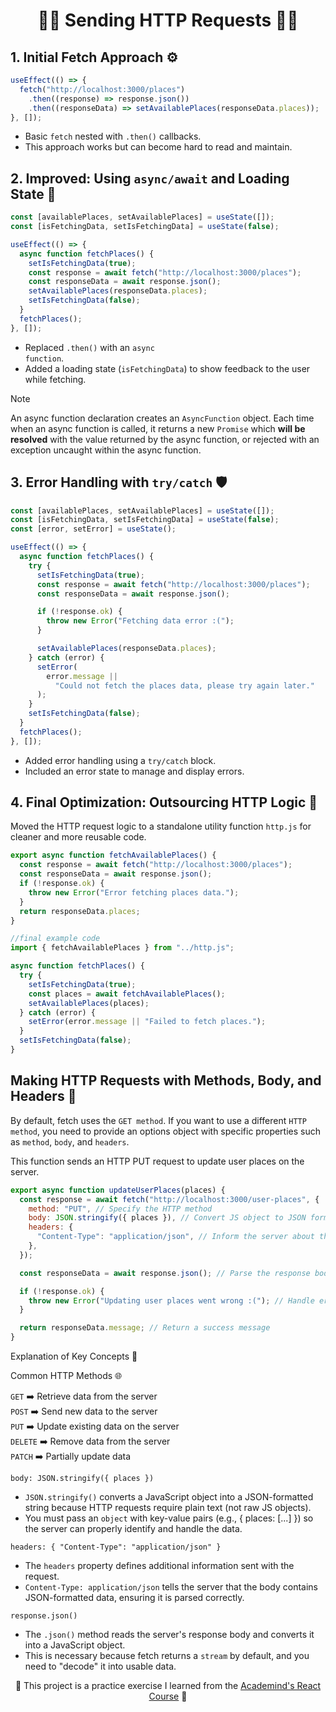 <h1 align="center">🧙‍♂️ Sending HTTP Requests 🧙‍♂️</h1>

## 1. Initial Fetch Approach ⚙️
```javascript
useEffect(() => {
  fetch("http://localhost:3000/places")
    .then((response) => response.json())
    .then((responseData) => setAvailablePlaces(responseData.places));
}, []);
```
- Basic <code>fetch</code> nested with <code>.then()</code> callbacks.
- This approach works but can become hard to read and maintain.

## 2. Improved: Using <code>async/await</code> and Loading State 🚀
```javascript
const [availablePlaces, setAvailablePlaces] = useState([]);
const [isFetchingData, setIsFetchingData] = useState(false);

useEffect(() => {
  async function fetchPlaces() {
    setIsFetchingData(true);
    const response = await fetch("http://localhost:3000/places");
    const responseData = await response.json();
    setAvailablePlaces(responseData.places);
    setIsFetchingData(false);
  }
  fetchPlaces();
}, []);

```
- Replaced <code>.then()</code> with an <code>async function</code>.
- Added a loading state (<code>isFetchingData</code>) to show feedback to the user while fetching.

> [!NOTE]
> An async function declaration creates an <code>AsyncFunction</code> object.
> Each time when an async function is called, it returns a new <code>Promise</code> which <strong>will be resolved</strong> with the value returned by the async function, or rejected with an exception uncaught within the async function.

## 3. Error Handling with <code>try/catch</code> 🛡️
```javascript
const [availablePlaces, setAvailablePlaces] = useState([]);
const [isFetchingData, setIsFetchingData] = useState(false);
const [error, setError] = useState();

useEffect(() => {
  async function fetchPlaces() {
    try {
      setIsFetchingData(true);
      const response = await fetch("http://localhost:3000/places");
      const responseData = await response.json();

      if (!response.ok) {
        throw new Error("Fetching data error :(");
      }

      setAvailablePlaces(responseData.places);
    } catch (error) {
      setError(
        error.message ||
          "Could not fetch the places data, please try again later."
      );
    }
    setIsFetchingData(false);
  }
  fetchPlaces();
}, []);

```
- Added error handling using a <code>try/catch</code> block.
- Included an error state to manage and display errors.

## 4. Final Optimization: Outsourcing HTTP Logic 🧰
Moved the HTTP request logic to a standalone utility function <code>http.js</code> for cleaner and more reusable code.
```javascript
export async function fetchAvailablePlaces() {
  const response = await fetch("http://localhost:3000/places");
  const responseData = await response.json();
  if (!response.ok) {
    throw new Error("Error fetching places data.");
  }
  return responseData.places;
}

//final example code
import { fetchAvailablePlaces } from "../http.js";

async function fetchPlaces() {
  try {
    setIsFetchingData(true);
    const places = await fetchAvailablePlaces();
    setAvailablePlaces(places);
  } catch (error) {
    setError(error.message || "Failed to fetch places.");
  }
  setIsFetchingData(false);
}
```

## Making HTTP Requests with Methods, Body, and Headers 🚀
By default, fetch uses the <code>GET method</code>. If you want to use a different <code>HTTP method</code>, you need to provide an options object with specific properties such as <code>method</code>, <code>body</code>, and <code>headers</code>.

This function sends an HTTP PUT request to update user places on the server.
```javascript
export async function updateUserPlaces(places) {
  const response = await fetch("http://localhost:3000/user-places", {
    method: "PUT", // Specify the HTTP method
    body: JSON.stringify({ places }), // Convert JS object to JSON format
    headers: {
      "Content-Type": "application/json", // Inform the server about the data type
    },
  });

  const responseData = await response.json(); // Parse the response body as JSON

  if (!response.ok) {
    throw new Error("Updating user places went wrong :("); // Handle errors
  }

  return responseData.message; // Return a success message
}
```

Explanation of Key Concepts 🧰

Common HTTP Methods 🌐
 
<code>GET</code>  ➡️ Retrieve data from the server <br/>
<code>POST</code> ➡️ Send new data to the server <br/>
<code>PUT</code>  ➡️ Update existing data on the server <br/>
<code>DELETE</code> ➡️ Remove data from the server <br/>
<code>PATCH</code>  ➡️ Partially update data

<code>body: JSON.stringify({ places })</code>

- <code>JSON.stringify()</code> converts a JavaScript object into a JSON-formatted string because HTTP requests require plain text (not raw JS objects).
- You must pass an <code>object</code> with key-value pairs (e.g., { places: [...] }) so the server can properly identify and handle the data.

<code>headers: { "Content-Type": "application/json" }</code>

- The <code>headers</code> property defines additional information sent with the request.
- <code>Content-Type: application/json</code> tells the server that the body contains JSON-formatted data, ensuring it is parsed correctly.

<code>response.json()</code>

- The <code>.json()</code> method reads the server's response body and converts it into a JavaScript object.
- This is necessary because fetch returns a <code>stream</code> by default, and you need to "decode" it into usable data.




<p align="center">🐸 This project is a practice exercise I learned from the <a href='https://www.udemy.com/course/react-the-complete-guide-incl-redux/?couponCode=ST7MT110524'>Academind's React Course</a> 🐸</p>
